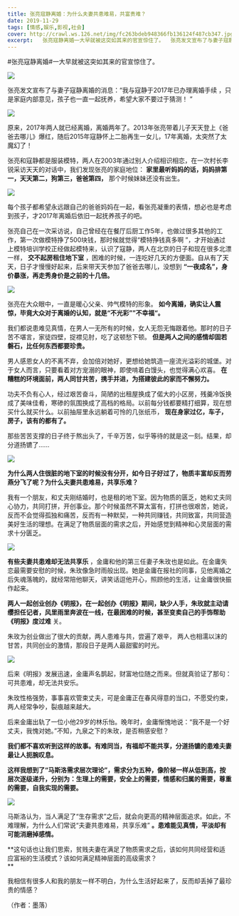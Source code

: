 ```yaml
---
title: 张亮寇静离婚：为什么夫妻共患难易，共富贵难？
date: 2019-11-29
tags: [情感,娱乐,影视,社会]
cover: http://crawl.ws.126.net/img/fc263bdeb948366fb136124f487cb347.jpg
excerpt:   张亮寇静离婚一大早就被这突如其来的官宣惊住了。  张亮发文宣布了与妻子寇静离婚的消息
---
```

  
#张亮寇静离婚#一大早就被这突如其来的官宣惊住了。

![](http://crawl.ws.126.net/img/fc263bdeb948366fb136124f487cb347.jpg)  

张亮发文宣布了与妻子寇静离婚的消息：“我与寇静于2017年已办理离婚手续 ，只是家庭内部意见，孩子也一直一起抚养，希望大家不要过于猜测！ ”

![](http://crawl.ws.126.net/img/202d30516e06fcd485510bca5631fb5b.jpg)  

原来，2017年两人就已经离婚，离婚两年了。2013年张亮带着儿子天天登上《爸爸去哪儿》爆红，随后2015年寇静怀上二胎再生一女儿，17年离婚，太突然了太魔幻了！

张亮和寇静都是服装模特，两人在2003年通过别人介绍相识相恋，在一次村长李锐采访天天的对话中，我们发现张亮的家庭地位：
**家里最听妈妈的话，妈妈排第一，天天第二，狗第三，爸爸第四，** 那个时候妹妹还没有出生。

![](http://crawl.ws.126.net/img/892e28de6fffecd6942520eaa6a8a076.jpg)  

每个孩子都希望永远跟自己的爸爸妈妈在一起，看张亮凝重的表情，想必也是考虑到孩子，才2017年离婚后依旧一起抚养孩子的吧。

张亮自己在一次采访说，自己曾经在在餐厅后厨工作5年，也做过很多其他的工作，第一次做模特挣了500块钱，那时候就觉得“模特挣钱真多啊
”，才开始通过上模特培训学校正经做起模特来，认识了寇静，两人在北京的日子和现在很多北漂一样， **交不起房租住地下室**
，困难的时候，一连吃好几天的方便面。自从有了天天，日子才慢慢好起来，后来带天天参加了爸爸去哪儿，没想到
**“一夜成名”，身价暴涨，再走秀身价是之前的十几倍。**

![](http://crawl.ws.126.net/img/58a44e8f9827c1fb4a4a52d96f0d42ab.jpg)  

张亮在大众眼中，一直是暖心父亲、帅气模特的形象。 **如今离婚，确实让人震惊，毕竟大众对于离婚的认知，就是“不光彩””不幸福“。**

我们都说患难见真情，在男人一无所有的时候，女人无怨无悔跟着他。那时的日子苦不堪言，家徒四壁，捉襟见肘，吃了这顿愁下顿。
**但是两人之间的感情却固若磐石，比任何东西都要珍贵。**

男人感恩女人的不离不弃，会加倍对她好，更想给她筑造一座流光溢彩的城堡。对于女人而言，只要看着对方宠溺的眼神，即使啃着白馒头，也觉得满心欢喜。
**在糟糕的环境面前，两人同甘共苦，携手并进，为搭建彼此的家而不懈努力。**

功夫不负有心人，经过艰苦奋斗，简陋的出租屋换成了偌大的小区房，残羹冷饭换成了美味佳肴，寒碜的氛围换成了高档的格局。以前每分钱都要精打细算，现在想买什么就买什么。以前抽屉里永远躺着可怜的几张纸币，
**现在身家过亿，车子，房子，该有的都有了。**

那些苦苦支撑的日子终于熬出头了，千辛万苦，似乎等待的就是这一刻。结果，却分道扬镳了......

![](http://crawl.ws.126.net/img/5d74c2487cf717ddb9462daf9abef69f.jpg)  

**为什么两人住很脏的地下室的时候没有分开，如今日子好过了，物质丰富却反而劳燕分飞了呢？为什么夫妻共患难易，共享乐难？**

我有一个朋友，和丈夫刚结婚时，也是租的地下室。因为物质的匮乏，她和丈夫同心协力，共同打拼，开创事业。那个时候虽然不算太富有，打拼也很艰苦，她说，反而不会觉得孤独和痛苦，反而有一种默契，一种共同赚钱，共同致富，共同营造美好生活的理想。在满足了物质层面的需求之后，开始感觉到精神和心灵层面的需求十分匮乏。

![](http://crawl.ws.126.net/img/996d62e8051644edc2f90eed204d7566.jpg)  

**有些夫妻共患难却无法共享乐**
，金庸和他的第三任妻子朱玫也是如此。在金庸失恋最需要安慰的时候，朱玫像急时雨般出现。她是金庸在报社的同事，见他离婚之后失魂落魄的，就经常陪他聊天，讲笑话逗他开心，照顾他的生活，让金庸很快振作起来。

**两人一起创业创办《明报》，在一起创办《明报》期间，缺少人手，朱玫就主动请缨担任记者，风里雨里奔波在一线，在最困难的时候，甚至变卖自己的手饰帮助《明报》度过难**
关。

朱玫为创业做出了很大的贡献，两人患难与共，尝遍了艰辛， 两人也相濡以沫的甘苦，共同创业的激情，那段日子是两人最甜蜜的时光。

![](http://crawl.ws.126.net/img/454be75df2a89bae687d55a77b8ae676.jpg)  

后来《明报》发展迅速，金庸声名鹊起，财富地位随之而来。但就真验证了那句：可共患难，却无法共安乐。

朱玫性格强势，事事喜欢管束丈夫，可是金庸正在春风得意的当口，不愿受约束，两人经常争吵，裂痕越来越大。

后来金庸出轨了一位小他29岁的林乐怡。晚年时，金庸惭愧地说：“我不是一个好丈夫，我愧对她。”不知，九泉之下的朱玫，是否稍感安慰？

**我们都不喜欢听到这样的故事。有难同当，有福却不能共享，分道扬镳的患难夫妻最让人扼腕叹息。**

**这样我想到了“马斯洛需求层次理论”，需求分为五种，像阶梯一样从低到高，按层次逐级递升，分别为：生理上的需要，安全上的需要，情感和归属的需要，尊重的需要，自我实现的需要。**

![](http://crawl.ws.126.net/img/d4222cb6dece07e84f0d37da4a0f0e7d.jpg)  

马斯洛认为，当人满足了“生存需求”之后，就会向更高的精神层面追求。如此，不难理解，为什么人们常说“夫妻共患难易，共享乐难”
**。患难能见真情，平淡却有可能消磨掉感情。**

**这句话也让我们思索，贫贱夫妻在满足了物质需求之后，该如何共同经营和适应富裕的生活模式？该如何满足精神层面的高级需求？  
**  

我相信有很多人和我的朋友一样不明白，为什么生活好起来了，反而却丢掉了最珍贵的情感？

（作者：墨落）


